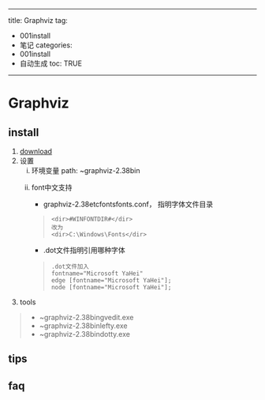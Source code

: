  
---
title: Graphviz 
tag: 
- 001install 
- 笔记
categories:
- 001install 
- 自动生成
toc: TRUE
---
 
<h1 id="graphviz">Graphviz</h1>
<h2 id="install">install</h2>
<ol style="list-style-type: decimal">
<li><a href="http://www.graphviz.org/download/">download</a></li>
<li>设置
<ol style="list-style-type: lower-roman">
<li>环境变量 path: ~graphviz-2.38bin</li>
<li><p>font中文支持</p>
<ul>
<li>graphviz-2.38etcfontsfonts.conf， 指明字体文件目录</li>
</ul>
<blockquote>
<pre><code>&lt;dir&gt;#WINFONTDIR#&lt;/dir&gt;
改为
&lt;dir&gt;C:\Windows\Fonts&lt;/dir&gt;</code></pre>
</blockquote>
<ul>
<li>.dot文件指明引用哪种字体</li>
</ul>
<blockquote>
<pre><code>.dot文件加入
fontname=&quot;Microsoft YaHei&quot;
edge [fontname=&quot;Microsoft YaHei&quot;];
node [fontname=&quot;Microsoft YaHei&quot;];</code></pre>
</blockquote></li>
</ol></li>
<li>tools</li>
</ol>
<blockquote>
<ul>
<li>~graphviz-2.38bingvedit.exe</li>
<li>~graphviz-2.38binlefty.exe</li>
<li>~graphviz-2.38bindotty.exe</li>
</ul>
</blockquote>
<h2 id="tips">tips</h2>
<h2 id="faq">faq</h2>
